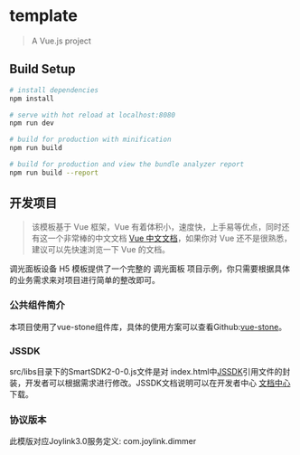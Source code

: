 # template

> A Vue.js project

## Build Setup

``` bash
# install dependencies
npm install

# serve with hot reload at localhost:8080
npm run dev

# build for production with minification
npm run build

# build for production and view the bundle analyzer report
npm run build --report
```

## 开发项目

> 该模板基于 Vue 框架，Vue 有着体积小，速度快，上手易等优点，同时还有这一个非常棒的中文文档 [Vue 中文文档](https://cn.vuejs.org/v2/guide/)，如果你对 Vue 还不是很熟悉，建议可以先快速浏览一下 Vue 的文档。

调光面板设备 H5 模板提供了一个完整的 调光面板 项目示例，你只需要根据具体的业务需求来对项目进行简单的整改即可。

### 公共组件简介

本项目使用了vue-stone组件库，具体的使用方案可以查看Github:[vue-stone](https://github.com/jd-smart-fe/vue-stone/)。

### JSSDK

src/libs目录下的SmartSDK2-0-0.js文件是对 index.html中[JSSDK](https://storage.jd.com/testsmartcloud/jdsmart-2.0.2-core.js)引用文件的封装，开发者可以根据需求进行修改。JSSDK文档说明可以在开发者中心 [文档中心](https://smartdev.jd.com/)下载。

### 协议版本

 此模版对应Joylink3.0服务定义: com.joylink.dimmer

